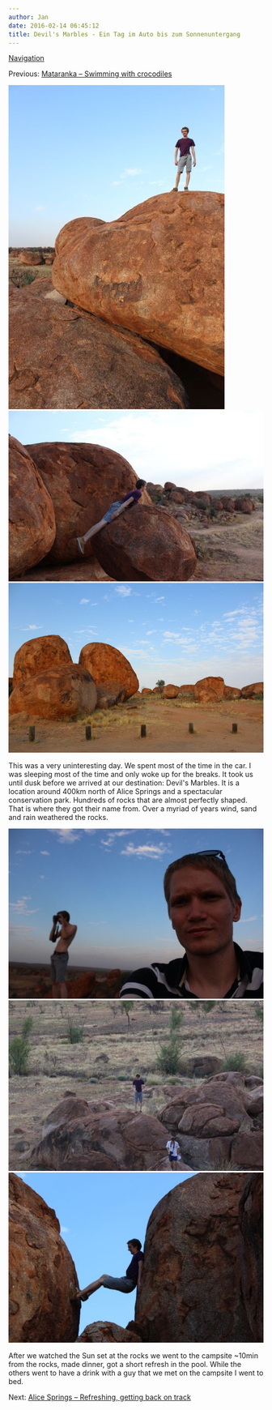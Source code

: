 ```yaml
---
author: Jan
date: 2016-02-14 06:45:12
title: Devil's Marbles - Ein Tag im Auto bis zum Sonnenuntergang
---
```


[Navigation](/posts/30-der-stuart-highway/)

Previous: [Mataranka – Swimming with crocodiles](../day_05)

![](images/jamie.jpg)
![](images/planking.jpg)
![](images/marbles.jpg)

This was a very uninteresting day. We spent most of the time in the car. I was
sleeping most of the time and only woke up for the breaks. It took us until
dusk before we arrived at our destination: Devil's Marbles. It is a
location around 400km north of Alice Springs and a spectacular conservation
park. Hundreds of rocks that are almost perfectly shaped. That is where they
got their name from. Over a myriad of years wind, sand and rain weathered the
rocks.

![](images/jan.jpg)
![](images/birds_eye.jpg)
![](images/between.jpg)

After we watched the Sun set at the rocks we went to the campsite ~10min from
the rocks, made dinner, got a short refresh in the pool. While the others went
to have a drink with a guy that we met on the campsite I went to bed.

Next: [Alice Springs – Refreshing, getting back on track](../day_07)
